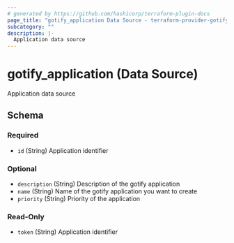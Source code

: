 ```yaml
---
# generated by https://github.com/hashicorp/terraform-plugin-docs
page_title: "gotify_application Data Source - terraform-provider-gotify"
subcategory: ""
description: |-
  Application data source
---
```


# gotify_application (Data Source)

Application data source



<!-- schema generated by tfplugindocs -->
## Schema

### Required

- `id` (String) Application identifier

### Optional

- `description` (String) Description of the gotify application
- `name` (String) Name of the gotify application you want to create
- `priority` (String) Priority of the application

### Read-Only

- `token` (String) Application identifier
